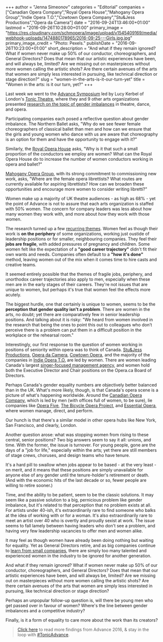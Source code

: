 +++
author = "Jenna Simeonov"
categories = "Editorial"
companies = ["Canadian Opera Company","Royal Opera House","Mahogany Opera Group","Indie Opera T.O.","Cowtown Opera Company","Stu&Jess Productions","Opera da Camera"]
date = "2016-09-24T13:46:00+01:00"
lastmod = "2016-09-26T10:28:00+01:00"
primary_image = "https://res.cloudinary.com/schmopera/image/upload/v1545409169/media/webhook-uploads/1474880178965/2016-09-25---Girls.jpg.jpg"
primary_image_credit = "Photo: Pexels."
publishDate = "2016-09-26T10:23:00+01:00"
short_description = "And what if they remain ignored? What if women never make up 50% of our conductor, choreographers, and General Directors? Does that mean that our artistic experiences have been, and will always be, limited? Are we missing out on masterpieces without more women calling the artistic shots? Are there certain avenues of the arts that women are simply less interested in pursuing, like technical direction or stage direction?"
slug = "women-in-the-arts-is-it-our-turn-yet"
title = "Women in the arts: is it our turn, yet?"
+++

Last week we went to the [Advance Symposium](http://www.tonictheatre-advance.co.uk/) led by Lucy Kerbel of London's [Tonic Theatre](http://www.tonictheatre.co.uk/), where they and 9 other arts organizations presented [research on the topic of gender imbalances](http://www.tonictheatre-advance.co.uk/advance-2016/insights/) in theatre, dance, and opera.

Participating companies each posed a reflective question about gender imbalance. The Northern Ballet asks, "Why do we see fewer female choreographers of classical ballet than men and how can we ensure that the girls and young women who dance with us are aware that choreography is an option for them and have the opportunity to engage with it?"

Similarly, the [Royal Opera House](/scene/companies/royal-opera-house/) asks, "Why is it that such a small proportion of the conductors we employ are women? What can the Royal Opera House do to increase the number of women conductors working in opera and ballet?"

[Mahogany Opera Group](/scene/companies/mahogany-opera-group/), with its strong commitment to commissioning new work, asks, "Where are the female opera librettists? What routes are currently available for aspiring librettists? How can we broaden these opportunities and encourage more women to consider writing libretti?"

Women make up a majority of UK theatre audiences - as high as 68% - yet the point of Advance is not to assure that each arts organization is staffed with 50% women. The concern for company leaders was less about how many women they work with, and more about *how* they work with those women.

The research turned up a few [recurring themes](http://www.tonictheatre-advance.co.uk/advance-2016/insights/#research-themes). Women feel as though their work is **on the periphery** of some organizations, working just oustide of leadership positions or for smaller, neighbouring companies. They feel their **jobs are fragile**, with added pressures of pregnancy and children. Some women felt like the expectation of a **"good career trajectory"** didn't fit their own wants and needs. Companies often default to a **"how it's done"** method, leaving women out of the mix when it comes time to hire casts and creative teams.

It seemed entirely possible that the themes of fragile jobs, periphery, and unorthodox career trajectories also apply to men, especially when these men are in the early stages of their careers. They're not issues that are unique to women, but perhaps it's true that women feel the effects more acutely.

The biggest hurdle, one that certainly is unique to women, seems to be the **perception that gender quality isn't a problem**. There are women in the arts, no doubt; yet there are comparatively few in senior leadership positions. And talking about it is risky: "We heard from women involved in the research that being the ones to point this out to colleagues who don’t perceive there is a problem can put them in a difficult position in the workplace or the rehearsal room."

Interestingly, our first response to the question of women working in positions of seniority within opera was to think of Canada. [Stu&Jess Productions](http://www.stuandjessproductions.com/), [Opera da Camera](/scene/companies/opera-da-camera/), [Cowtown Opera](http://www.cowtownoperacompany.com/2016-home/), and the majority of the companies in [Indie Opera T.O.](http://www.indieoperatoronto.ca/companies/) are led by women. There are women leading Canada's largest [singer-focused management agency](http://deanartists.com/), and women hold both the Executive Director and Chair positions on the Opera.ca Board of Directors.

Perhaps Canada's gender equality numbers are objectively better balanced than in the UK. What's more likely, though, is that Canada's opera scene is a picture of what's happening worldwide. Around the [Canadian Opera Company](/scene/companies/canadian-opera-company/), which is led by men (with offices full of women, to be sure), lie companies like [Opera Five](/scene/companies/opera-5/), [The Bicycle Opera Project](/scene/companies/the-bicycle-opera-project/), and [Essential Opera](/scene/companies/essential-opera/), where women manage, direct, and perform. 

Our hunch is that there's a similar model in other opera hubs like New York, San Francisco, and clearly, London.

Another question arose: what was stopping women from rising to these central, senior positions? Two big answers seem to say it all: unions, and time. With the former, the issue is turnover. For young people, gone are the days of a "job for life," especially within the arts; yet there are still members of stage crews, choruses, and design teams who have tenure. 

It's a hard pill to swallow when jobs appear to be based - at the very least - on merit, and it means that these positions are simply unavailable for anyone else of any gender until the tenure-holder's retirement or death. (And with the economic hits of the last decade or so, fewer people are willing to retire sooner.)

Time, and the ability to be patient, seem to be the classic solutions. It may seem like a passive solution to a big, pernicious problem like gender imbalance, but it's related to that perception that no problem exists at all. For artists under 40-ish, it's extraordinarily rare to find someone who balks at the idea of working with or for a woman. It's also extraordinarily rare to meet an artist over 40 who is overtly and proudly sexist at work. The issue seems to fall lamely between having leaders who don't see a problem, and having very few leadership vacancies to offer men and women alike.

It may feel as though women have already been doing nothing but waiting for equality. Yet as General Directors retire, and as big companies continue to [learn from small companies](http://www.musicaltoronto.org/2016/09/17/the-scoop-against-the-grain-launch-seventh-season-with-big-surprise/), there are simply too many talented and experienced women in the industry to be ignored for another generation.

And what if they remain ignored? What if women never make up 50% of our conductor, choreographers, and General Directors? Does that mean that our artistic experiences have been, and will always be, limited? Are we missing out on masterpieces without more women calling the artistic shots? Are there certain avenues of the arts that women are simply less interested in pursuing, like technical direction or stage direction?

Perhaps an unpopular follow-up question is, will there be young men who get passed over in favour of women? Where's the line between gender imbalances and a competitive industry?

Finally, is it a form of equality to care more about the work than its creators?

>[Click here](http://www.tonictheatre-advance.co.uk/advance-2016/insights/) to read more findings from Advance 2016, & stay in the loop with [#TonicAdvance](https://twitter.com/search?q=%23TonicAdvance&src=typd).
